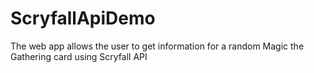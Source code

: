 # ScryfallApiDemo
The web app allows the user to get information for a random Magic the Gathering card using Scryfall API
